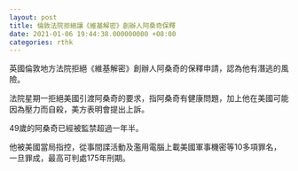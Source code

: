 ```yaml
---
layout: post
title: 倫敦法院拒絕讓《維基解密》創辦人阿桑奇保釋
date: 2021-01-06 19:44:38.000000000 +08:00
categories: rthk
---
```


英國倫敦地方法院拒絕《維基解密》創辦人阿桑奇的保釋申請，認為他有潛逃的風險。

法院星期一拒絕美國引渡阿桑奇的要求，指阿桑奇有健康問題，加上他在美國可能因為壓力而自殺，美方表明會提出上訴。

49歲的阿桑奇已經被監禁超過一年半。

他被美國當局指控，從事間諜活動及濫用電腦上載美國軍事機密等10多項罪名，一旦罪成，最高可判處175年刑期。
